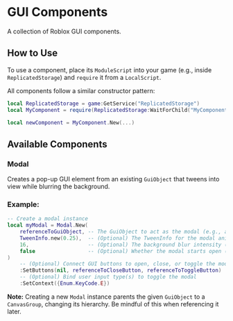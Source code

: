 # GUI Components

A collection of Roblox GUI components.

## How to Use

To use a component, place its `ModuleScript` into your game (e.g., inside `ReplicatedStorage`) and `require` it from a `LocalScript`.

All components follow a similar constructor pattern:

```lua
local ReplicatedStorage = game:GetService("ReplicatedStorage")
local MyComponent = require(ReplicatedStorage:WaitForChild("MyComponent"))

local newComponent = MyComponent.New(...)
```

## Available Components

### Modal

Creates a pop-up GUI element from an existing `GuiObject` that tweens into view while blurring the background.

### Example:

```lua
-- Create a modal instance
local myModal = Modal.New(
    referenceToGuiObject, -- The GuiObject to act as the modal (e.g., a Frame)
    TweenInfo.new(0.25),  -- (Optional) The TweenInfo for the modal animation (default (0.15))
    16,                   -- (Optional) The background blur intensity (default 24)
    false                 -- (Optional) Whether the modal starts open (default false)
)
    -- (Optional) Connect GUI buttons to open, close, or toggle the modal
    :SetButtons(nil, referenceToCloseButton, referenceToToggleButton)
    -- (Optional) Bind user input type(s) to toggle the modal
    :SetContext({Enum.KeyCode.E})
```

**Note:** Creating a new `Modal` instance parents the given `GuiObject` to a `CanvasGroup`, changing its hierarchy. Be mindful of this when referencing it later.
